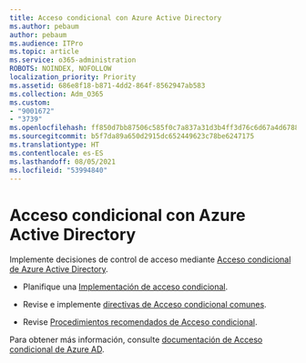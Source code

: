 ```yaml
---
title: Acceso condicional con Azure Active Directory
ms.author: pebaum
author: pebaum
ms.audience: ITPro
ms.topic: article
ms.service: o365-administration
ROBOTS: NOINDEX, NOFOLLOW
localization_priority: Priority
ms.assetid: 686e8f18-b871-4dd2-864f-8562947ab583
ms.collection: Adm_O365
ms.custom:
- "9001672"
- "3739"
ms.openlocfilehash: ff850d7bb87506c585f0c7a837a31d3b4ff3d76c6d67a4d6788c2b27c9f0a6c8
ms.sourcegitcommit: b5f7da89a650d2915dc652449623c78be6247175
ms.translationtype: HT
ms.contentlocale: es-ES
ms.lasthandoff: 08/05/2021
ms.locfileid: "53994840"
---
```

# <a name="conditional-access-with-azure-active-directory"></a>Acceso condicional con Azure Active Directory

Implemente decisiones de control de acceso mediante [Acceso condicional de Azure Active Directory](https://docs.microsoft.com/azure/active-directory/conditional-access/overview).

- Planifique una [Implementación de acceso condicional](https://docs.microsoft.com/azure/active-directory/conditional-access/plan-conditional-access). 

- Revise e implemente [directivas de Acceso condicional comunes](https://docs.microsoft.com/azure/active-directory/conditional-access/concept-conditional-access-policy-common).

- Revise [Procedimientos recomendados de Acceso condicional](https://docs.microsoft.com/azure/active-directory/conditional-access/best-practices).

Para obtener más información, consulte [documentación de Acceso condicional de Azure AD](https://docs.microsoft.com/azure/active-directory/conditional-access/).
